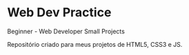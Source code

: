 # Web Dev Practice
 Beginner - Web Developer Small Projects

 Repositório criado para meus projetos de HTML5, CSS3 e JS.
